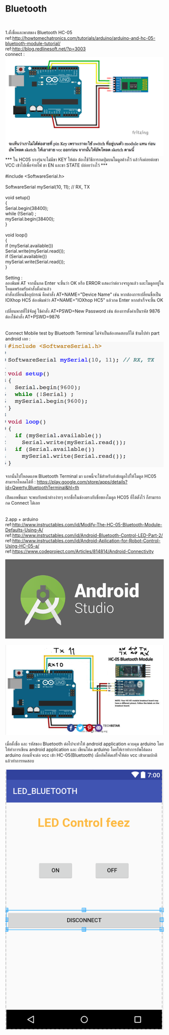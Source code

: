 # Bluetooth<br>
<br>

1.ตั้งชื่อและพาสของ Bluetooth HC-05<br>
ref:http://howtomechatronics.com/tutorials/arduino/arduino-and-hc-05-bluetooth-module-tutorial/<br>
ref:http://blog.redlinesoft.net/?p=3003<br>
connect : <br>
<img src="https://github.com/fythatthepce/feez_Arduino-Android/blob/master/Pictures/b1.png"/>
<br>
*** ใน HC05 บางรุ่นจะไม่มีขา KEY ให้ต่อ ต้องใช้วิธีการกดปุ่มบนโมดูลค้างไว้ แล้วจึงค่อยต่อขา VCC เข้าไปเพื่อจ่ายไฟ ขา EN และขา STATE ปล่อยว่างไว้ ***
<br>
<br>#include <SoftwareSerial.h>
<br>
<br>SoftwareSerial mySerial(10, 11); // RX, TX
<br>
<br>void setup()
<br>{
<br>  Serial.begin(38400);
<br>  while (!Serial) ;
<br>  mySerial.begin(38400);
<br>}
<br>
<br>void loop()
<br>{
<br>  if (mySerial.available())
<br>    Serial.write(mySerial.read());
<br>  if (Serial.available())
<br>    mySerial.write(Serial.read());
<br>}
<br>
<br>
Setting : <br>
ลองพิมพ์ AT จากนั้นกด Enter จะขึ้นว่า OK หรือ ERROR แสดงว่าต่อวงจรถูกแล้ว และโมดูลอยู่ในโหมดพร้อมรับคำสั่งตั้งค่าแล้ว<br>
คำสั่งเปลี่ยนชื่ออุปกรณ์ คือคำสั่ง AT+NAME="Device Name" เช่น หากต้องการเปลี่ยนชื่อเป็น IOXhop HC5 ต้องพิมพ์ว่า AT+NAME="IOXhop HC5" แล้วกด Enter หากสำเร็จจะขึ้น OK
<br>
<br>
เปลี่ยนพาสที่ใช้จับคู่ ใช้คำสั่ง AT+PSWD=New Password เช่น ต้องการตั้งค่าเป็นรหัส 9876 ต้องใช้คำสั่ง AT+PSWD=9876<br>
<br><br>
Connect Mobile test by Bluetooth Terminal ไม่จำเป็นต้องทดสอบก็ได้ ข้ามไปทำ part android เลย : <br>
<img src="https://github.com/fythatthepce/feez_Arduino-Android/blob/master/Pictures/b3.png"/>
<br><br>
จากนั้นไปโหลดแอพ Bluetooth Terminal มา แอพนี้จะใช้สำหรับส่งข้อมูลไปให้โมดูล HC05 สามารถโหลดได้ที่ : https://play.google.com/store/apps/details?id=Qwerty.BluetoothTerminal&hl=th<br>

 เปิดแอพขึ้นมา จะพบกับหน้าต่างง่ายๆ หากชื่อในช่องตรงกับชื่อของโมดูล HC05 ที่ได้ตั้งไว้ ก็สามารถกด Connect ได้เลย
<br>
<br>
<br>
2.app + arduino<br>
ref:http://www.instructables.com/id/Modify-The-HC-05-Bluetooth-Module-Defaults-Using-A/<br>
ref:http://www.instructables.com/id/Android-Bluetooth-Control-LED-Part-2/<br>
ref:http://www.instructables.com/id/Android-Aplication-for-Robot-Control-Using-HC-05-a/<br>
ref:https://www.codeproject.com/Articles/814814/Android-Connectivity<br>
<br>
<img src="https://github.com/fythatthepce/feez_Arduino-Android/blob/master/Pictures/android-studio-logo.png"/><br><br>
<img src="https://github.com/fythatthepce/feez_Arduino-Android/blob/master/Pictures/blue1.png"/><br><br>
เมื่อตั้งชื่อ และ รหัสของ Bluetooth ต่อไปจะทำให้ android application ควบคุม arduino โดยให้ทำการเขียน android application และ เขียนโค้ด arduino โดยให้เราทำการอัพโค้ดลง arduino ก่อนที่จะต่อ vcc เข้า HC-05(Bluetooth) เมื่ออัพโค้ดเสร็จให้ต่อ vcc เข้าตามปกติ แล้วทำการทดสอบ
<br><br>
<img src="https://github.com/fythatthepce/feez_Arduino-Android/blob/master/Pictures/pic_blue_led.png"/>







